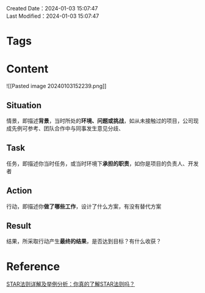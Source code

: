 Created Date：2024-01-03 15:07:47  
Last Modified：2024-01-03 15:07:47

# Tags

# Content

![[Pasted image 20240103152239.png]]

## Situation

情景，即描述**背景**，当时所处的**环境、问题或挑战**，如从未接触过的项目，公司现成先例可参考、团队合作中与同事发生意见分歧、

## Task

任务，即描述你当时任务，或当时环境下**承担的职责**，如你是项目的负责人、开发者

## Action

行动，即描述你**做了哪些工作**，设计了什么方案，有没有替代方案

## Result

结果，所采取行动产生**最终的结果**，是否达到目标？有什么收获？

# Reference

[STAR法则详解及举例分析：你真的了解STAR法则吗？](https://www.zhipin.com/article/75.html)
